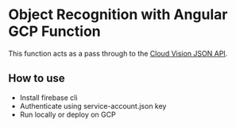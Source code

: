 # Object Recognition with Angular GCP Function

This function acts as a pass through to the [Cloud Vision JSON API](https://cloud.google.com/vision/docs/request).


## How to use

- Install firebase cli
- Authenticate using service-account.json key
- Run locally or deploy on GCP